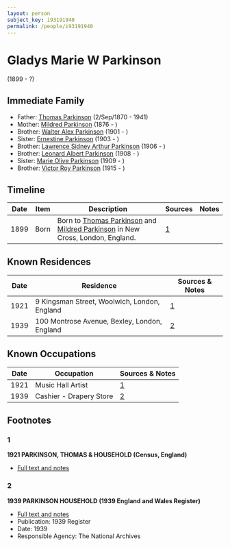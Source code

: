 ```yaml
---
layout: person
subject_key: i93191940
permalink: /people/i93191940
---
```


# Gladys Marie W Parkinson
(1899 - ?)

## Immediate Family

* Father: [Thomas Parkinson](./@4365378@-thomas-parkinson-b1870-9-2-d1941.md) (2/Sep/1870 - 1941)
* Mother: [Mildred Parkinson](./@25594216@-mildred-parkinson-b1876-d.md) (1876 - )
* Brother: [Walter Alex Parkinson](./@9475046@-walter-alex-parkinson-b1901-d.md) (1901 - )
* Sister: [Ernestine Parkinson](./@32129630@-ernestine-parkinson-b1903-d.md) (1903 - )
* Brother: [Lawrence Sidney Arthur Parkinson](./@98781744@-lawrence-sidney-arthur-parkinson-b1906-d.md) (1906 - )
* Brother: [Leonard Albert Parkinson](./@59797112@-leonard-albert-parkinson-b1908-d.md) (1908 - )
* Sister: [Marie Olive Parkinson](./@25205426@-marie-olive-parkinson-b1909-d.md) (1909 - )
* Brother: [Victor Roy Parkinson](./@64799854@-victor-roy-parkinson-b1915-d.md) (1915 - )

## Timeline

Date | Item | Description | Sources | Notes
---|---|---|---|---
1899 | Born | Born to [Thomas Parkinson](./@4365378@-thomas-parkinson-b1870-9-2-d1941.md) and [Mildred Parkinson](./@25594216@-mildred-parkinson-b1876-d.md) in New Cross, London, England. | [1](#1) | 

## Known Residences

Date | Residence | Sources & Notes
---|---|---
1921 | 9 Kingsman Street, Woolwich, London, England | [1](#1)
1939 | 100 Montrose Avenue, Bexley, London, England | [2](#2)

## Known Occupations

Date | Occupation | Sources & Notes
---|---|---
1921 | Music Hall Artist | [1](#1)
1939 | Cashier - Drapery Store | [2](#2)

## Footnotes

### 1

**1921 PARKINSON, THOMAS & HOUSEHOLD (Census, England)**

* [Full text and notes](../sources/@90666873@-1921-parkinson,-thomas-&-household-census,-england-.md)

### 2

**1939 PARKINSON HOUSEHOLD (1939 England and Wales Register)**

* [Full text and notes](../sources/@15208044@-1939-parkinson-household-1939-england-and-wales-register-.md)
* Publication: 1939 Register
* Date: 1939
* Responsible Agency: The National Archives

